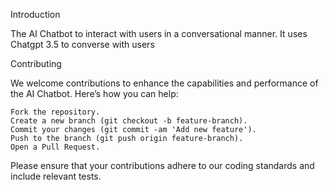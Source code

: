 Introduction

The AI Chatbot  to interact with users in a conversational manner. It uses Chatgpt 3.5 to converse with users



Contributing

We welcome contributions to enhance the capabilities and performance of the AI Chatbot. Here’s how you can help:

    Fork the repository.
    Create a new branch (git checkout -b feature-branch).
    Commit your changes (git commit -am 'Add new feature').
    Push to the branch (git push origin feature-branch).
    Open a Pull Request.

Please ensure that your contributions adhere to our coding standards and include relevant tests.

